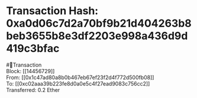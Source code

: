 
Transaction Hash: 0xa0d06c7d2a70bf9b21d404263b8beb3655b8e3df2203e998a436d9d419c3bfac
====================================================================================
  
#💸Transaction  
Block: [[14456729]]  
From: [[0x1c47ad80a8b0b467eb67ef23f2d4f772d500fb08]]  
To: [[0xc02aaa39b223fe8d0a0e5c4f27ead9083c756cc2]]  
Transferred: 0.2 Ether